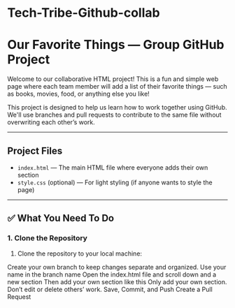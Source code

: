 # Tech-Tribe-Github-collab
# Our Favorite Things — Group GitHub Project

Welcome to our collaborative HTML project! This is a fun and simple web page where each team member will add a list of their favorite things — such as books, movies, food, or anything else you like!

This project is designed to help us learn how to work together using GitHub. We'll use branches and pull requests to contribute to the same file without overwriting each other’s work.

---

## Project Files

- `index.html` — The main HTML file where everyone adds their own section
- `style.css` (optional) — For light styling (if anyone wants to style the page)

---

## ✅ What You Need To Do

### 1. **Clone the Repository**

1. Clone the repository to your local machine:

Create your own branch to keep changes separate and organized. Use your name in the branch name
Open the index.html file and scroll down and a new section
Then add your own section like this
Only add your own section. Don’t edit or delete others’ work.
Save, Commit, and Push
Create a Pull Request